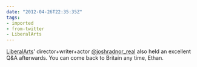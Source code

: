 ```yaml
---
date: "2012-04-26T22:35:35Z"
tags:
- imported
- from-twitter
- LiberalArts
---
```

[LiberalArts](/tags/LiberalArts)' director+writer+actor [@joshradnor_real](https://twitter.com/joshradnor_real) also held an excellent Q&amp;A afterwards. You can come back to Britain any time, Ethan.
